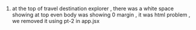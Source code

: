 1. at the top of travel destination explorer , there was a white space showing at top even body was showing 0 margin , it was html problem ,   we removed it using pt-2  in app.jsx